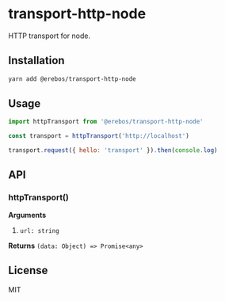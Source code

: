 # transport-http-node

HTTP transport for node.

## Installation

```sh
yarn add @erebos/transport-http-node
```

## Usage

```js
import httpTransport from '@erebos/transport-http-node'

const transport = httpTransport('http://localhost')

transport.request({ hello: 'transport' }).then(console.log)
```

## API

### httpTransport()

**Arguments**

1.  `url: string`

**Returns** `(data: Object) => Promise<any>`

## License

MIT

